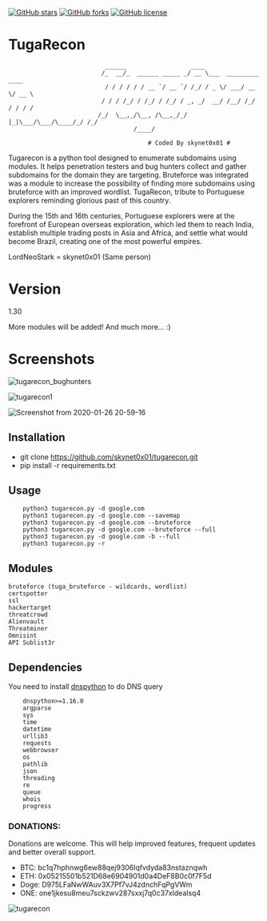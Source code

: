 <a href="https://github.com/skynet0x01/tugarecon/stargazers"><img alt="GitHub stars" src="https://img.shields.io/github/stars/skynet0x01/tugarecon?style=for-the-badge"></a>
<a href="https://github.com/skynet0x01/tugarecon/network"><img alt="GitHub forks" src="https://img.shields.io/github/forks/skynet0x01/tugarecon?style=for-the-badge"></a>
<a href="https://github.com/skynet0x01/tugarecon/blob/master/LICENSE"><img alt="GitHub license" src="https://img.shields.io/github/license/skynet0x01/tugarecon?style=for-the-badge"></a>
# TugaRecon

                               ______                  ____                      
                              /_  __/_  ______ _____ _/ __ \___  _________  ____ 
                               / / / / / / __ `/ __ `/ /_/ / _ \/ ___/ __ \/ __ \                
                              / / / /_/ / /_/ / /_/ / _, _/  __/ /__/ /_/ / / / /               
                             /_/  \__,_/\__, /\__,_/_/ |_|\___/\___/\____/_/ /_/              
                                       /____/                                    
  
                                           # Coded By skynet0x01 #

Tugarecon is a python tool designed to enumerate subdomains using modules. It helps penetration testers and bug hunters collect and gather subdomains for the domain they are targeting.  Bruteforce was integrated was a module to increase the possibility of finding more subdomains using bruteforce with an improved wordlist.
TugaRecon, tribute to Portuguese explorers reminding glorious past of this country.

During the 15th and 16th centuries, Portuguese explorers were at the forefront of European overseas exploration, which led them to reach India, establish multiple trading posts in Asia and Africa, and settle what would become Brazil, creating one of the most powerful empires.

LordNeoStark = skynet0x01 (Same person)

# Version
1.30

More modules will be added!
And much more... :)

# Screenshots

![tugarecon_bughunters](https://user-images.githubusercontent.com/39160972/162957618-02e38cff-942a-4ea5-983b-d3c21eca1f9b.png)

![tugarecon1](https://user-images.githubusercontent.com/39160972/162959038-5fbfc6df-8f18-4c91-b037-0097e6338d9e.png)

![Screenshot from 2020-01-26 20-59-16](https://user-images.githubusercontent.com/39160972/73141832-4d97b180-4080-11ea-9adc-a83667ea9687.png)

## Installation

- git clone https://github.com/skynet0x01/tugarecon.git
- pip install -r requirements.txt

## Usage

        python3 tugarecon.py -d google.com
        python3 tugarecon.py -d google.com --savemap
        python3 tugarecon.py -d google.com --bruteforce
        python3 tugarecon.py -d google.com --bruteforce --full
        python3 tugarecon.py -d google.com -b --full
        python3 tugarecon.py -r

## Modules

    bruteforce (tuga_bruteforce - wildcards, wordlist)
    certspotter
    ssl
    hackertarget
    threatcrowd
    Alienvault
    Threatminer
    Omnisint
    API Sublist3r

## Dependencies
You need to install [dnspython](http://www.dnspython.org) to do DNS query

        dnspython>=1.16.0
        argparse
        sys
        time
        datetime
        urllib3
        requests
        webbrowser
        os
        pathlib
        json
        threading
        re 
        queue
        whois
        progress

### DONATIONS:
Donations are welcome. This will help improved features, frequent updates and better overall support.

  - BTC: bc1q7hphnwg6ew88qej9306lqfvdyda83nstaznqwh
  - ETH: 0x05215501b521D68e6904901d0a4DeF8B0c0f7F5d
  - Doge: D975LFaNwWAuv3X7Pf7vJ4zdnchFqPgVWm
  - ONE: one1jkesu8meu7sckzwv287sxxj7q0c37xldealsq4

   ![tugarecon](https://user-images.githubusercontent.com/39160972/75924110-45d8e300-5e5e-11ea-8832-55c08ecc2902.jpg)
